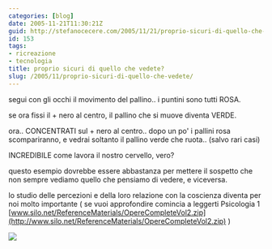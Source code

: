 ```yaml
---
categories: [blog]
date: 2005-11-21T11:30:21Z
guid: http://stefanocecere.com/2005/11/21/proprio-sicuri-di-quello-che-vedete/
id: 153
tags:
- ricreazione
- tecnologia
title: proprio sicuri di quello che vedete?
slug: /2005/11/proprio-sicuri-di-quello-che-vedete/
---
```


segui con gli occhi il movimento del pallino.. i puntini sono tutti ROSA.
  
se ora fissi il + nero al centro, il pallino che si muove diventa VERDE.
  
ora.. CONCENTRATI sul + nero al centro.. dopo un po' i pallini rosa scompariranno, e vedrai soltanto il pallino verde che ruota.. (salvo rari casi)

INCREDIBILE come lavora il nostro cervello, vero?

questo esempio dovrebbe essere abbastanza per mettere il sospetto che non sempre vediamo quello che pensiamo di vedere, e viceversa.
  
lo studio delle percezioni e della loro relazione con la coscienza diventa per noi molto importante ( se vuoi approfondire comincia a leggerti Psicologia 1 [www.silo.net/ReferenceMaterials/OpereCompleteVol2.zip](http://www.silo.net/ReferenceMaterials/OpereCompleteVol2.zip) )

![](/wp-content/illusionottica.gif)